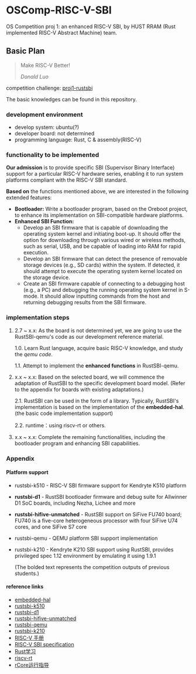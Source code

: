 # OSComp-RISC-V-SBI

OS Competition proj 1: an enhanced RISC-V SBI, by HUST RRAM (Rust implemented RISC-V Abstract Machine) team.

## Basic Plan

> Make RISC-V Better!
> 
> *Donald Luo*

competition challenge: [proj1-rustsbi](https://github.com/oscomp/proj1-rustsbi)

The basic knowledges can be found in this repository.

### development environment

- develop system: ubuntu(?)
- developer board: not determined
- programming language: Rust, C & assembly(RISC-V)

###  functionality to be implemented

**Our admission** is to provide specific SBI (Supervisor Binary Interface) support for a particular RISC-V hardware series, enabling it to run system platforms compliant with the RISC-V SBI standard.

**Based on** the functions mentioned above, we are interested in the following extended features:

- **Bootloader:** Write a bootloader program, based on the Oreboot project, to enhance its implementation on SBI-compatible hardware platforms.
- **Enhanced SBI Function:**
  - Develop an SBI firmware that is capable of downloading the operating system kernel and initiating boot-up. It should offer the option for downloading through various wired or wireless methods, such as serial, USB, and be capable of loading into RAM for rapid execution.
  - Develop an SBI firmware that can detect the presence of removable storage devices (e.g., SD cards) within the system. If detected, it should attempt to execute the operating system kernel located on the storage device.
  - Create an SBI firmware capable of connecting to a debugging host (e.g., a PC) and debugging the running operating system kernel in S-mode. It should allow inputting commands from the host and returning debugging results from the SBI firmware.
 
### implementation steps

1. 2.7 ~ x.x: As the board is not determined yet, we are going to use the RustSBI-qemu's code as our development reference material.

   1.0. Learn Rust language, acquire basic RISC-V knowledge, and study the *qemu code*.

   1.1. Attempt to implement the **enhanced functions** in RustSBI-qemu.
   
2. x.x ~ x.x: Based on the selected board, we will commence the adaptation of RustSBI to the specific development board model. (Refer to the appendix for boards with existing adaptations.)

   2.1. RustSBI can be used in the form of a library. Typically, RustSBI's implementation is based on the implementation of the **embedded-hal**. (the basic code implementation support)

   2.2. runtime：using riscv-rt or others.
   
3. x.x ~ x.x: Complete the remaining functionalities, including the bootloader program and enhancing SBI capabilities.

### Appendix

#### Platform support

- rustsbi-k510 - RISC-V SBI firmware support for Kendryte K510 platform
- **rustsbi-d1** - RustSBI bootloader firmware and debug suite for Allwinner D1 SoC boards, including Nezha, Lichee and more
- **rustsbi-hifive-unmatched** - RustSBI support on SiFive FU740 board; FU740 is a five-core heterogeneous processor with four SiFive U74 cores, and one SiFive S7 core
- rustsbi-qemu - QEMU platform SBI support implementation
- rustsbi-k210 - Kendryte K210 SBI support using RustSBI, provides privileged spec 1.12 environment by emulating it using 1.9.1

  (The bolded text represents the competition outputs of previous students.)

#### reference links

- [embedded-hal](https://docs.rs/embedded-hal/latest/embedded_hal/)
- [rustsbi-k510](https://github.com/Gstalker/rustsbi-k510)
- [rustsbi-d1](https://github.com/rustsbi/rustsbi-d1)
- [rustsbi-hifive-unmatched](https://github.com/rustsbi/rustsbi-hifive-unmatched)
- [rustsbi-qemu](https://github.com/rustsbi/rustsbi-qemu)
- [rustsbi-k210](https://github.com/rustsbi/rustsbi-k210)
- [RISC-V 手册](http://riscvbook.com/chinese/RISC-V-Reader-Chinese-v2p1.pdf)
- [RISC-V SBI specification](https://github.com/riscv-non-isa/riscv-sbi-doc/)
- [Rust学习](https://course.rs/about-book.html)
- [riscv-rt](https://crates.io/crates/riscv-rt)
- [rCore运行指导](https://rcore-os.cn/rCore-Tutorial-Book-v3/)

